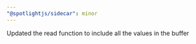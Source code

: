 ```yaml
---
"@spotlightjs/sidecar": minor
---
```


Updated the read function to include all the values in the buffer
